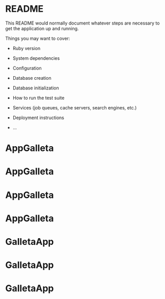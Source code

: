 # README

This README would normally document whatever steps are necessary to get the
application up and running.

Things you may want to cover:

* Ruby version

* System dependencies

* Configuration

* Database creation

* Database initialization

* How to run the test suite

* Services (job queues, cache servers, search engines, etc.)

* Deployment instructions

* ...
# AppGalleta
# AppGalleta
# AppGalleta
# AppGalleta
# GalletaApp
# GalletaApp
# GalletaApp
